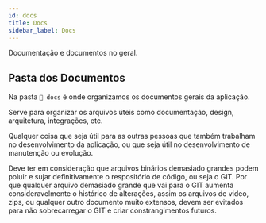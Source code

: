 ```yaml
---
id: docs
title: Docs
sidebar_label: Docs
---
```


Documentação e documentos no geral.

## Pasta dos Documentos

Na pasta `📂 docs` é onde organizamos os documentos gerais da aplicação.

Serve para organizar os arquivos úteis como documentação, design, arquitetura, integrações, etc.

Qualquer coisa que seja útil para as outras pessoas que também trabalham no desenvolvimento da aplicação, ou que 
seja útil no desenvolvimento de manutenção ou evolução.

Deve ter em consideração que arquivos binários demasiado grandes podem poluir e sujar definitivamente o 
respositório de código, ou seja o GIT. Por que qualquer arquivo demasiado grande que vai para o GIT aumenta 
consideravelmente o histórico de alterações, assim os arquivos de video, zips, ou qualquer outro documento muito 
extensos, devem ser evitados para não sobrecarregar o GIT e criar constrangimentos futuros.
